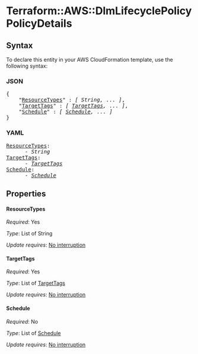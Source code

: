 # Terraform::AWS::DlmLifecyclePolicy PolicyDetails

## Syntax

To declare this entity in your AWS CloudFormation template, use the following syntax:

### JSON

<pre>
{
    "<a href="#resourcetypes" title="ResourceTypes">ResourceTypes</a>" : <i>[ String, ... ]</i>,
    "<a href="#targettags" title="TargetTags">TargetTags</a>" : <i>[ <a href="policydetails-targettags.md">TargetTags</a>, ... ]</i>,
    "<a href="#schedule" title="Schedule">Schedule</a>" : <i>[ <a href="policydetails-schedule.md">Schedule</a>, ... ]</i>
}
</pre>

### YAML

<pre>
<a href="#resourcetypes" title="ResourceTypes">ResourceTypes</a>: <i>
      - String</i>
<a href="#targettags" title="TargetTags">TargetTags</a>: <i>
      - <a href="policydetails-targettags.md">TargetTags</a></i>
<a href="#schedule" title="Schedule">Schedule</a>: <i>
      - <a href="policydetails-schedule.md">Schedule</a></i>
</pre>

## Properties

#### ResourceTypes

_Required_: Yes

_Type_: List of String

_Update requires_: [No interruption](https://docs.aws.amazon.com/AWSCloudFormation/latest/UserGuide/using-cfn-updating-stacks-update-behaviors.html#update-no-interrupt)

#### TargetTags

_Required_: Yes

_Type_: List of <a href="policydetails-targettags.md">TargetTags</a>

_Update requires_: [No interruption](https://docs.aws.amazon.com/AWSCloudFormation/latest/UserGuide/using-cfn-updating-stacks-update-behaviors.html#update-no-interrupt)

#### Schedule

_Required_: No

_Type_: List of <a href="policydetails-schedule.md">Schedule</a>

_Update requires_: [No interruption](https://docs.aws.amazon.com/AWSCloudFormation/latest/UserGuide/using-cfn-updating-stacks-update-behaviors.html#update-no-interrupt)

